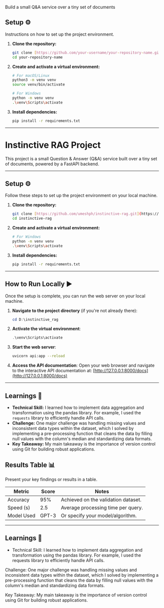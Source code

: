 Build a small Q&A service over a tiny set of documents

## Setup ⚙️

Instructions on how to set up the project environment.

1.  **Clone the repository:**
    ```bash
    git clone [https://github.com/your-username/your-repository-name.git](https://github.com/umeshph/instinctive-rag.git)
    cd your-repository-name
    ```

2.  **Create and activate a virtual environment:**
    ```bash
    # For macOS/Linux
    python3 -m venv venv
    source venv/bin/activate

    # For Windows
    python -m venv venv
    .\venv\Scripts\activate
    ```

3.  **Install dependencies:**
    ```bash
    pip install -r requirements.txt
    ```

---

# Instinctive RAG Project

This project is a small Question & Answer (Q&A) service built over a tiny set of documents, powered by a FastAPI backend.

---

## Setup ⚙️

Follow these steps to set up the project environment on your local machine.

1.  **Clone the repository:**
    ```bash
    git clone [https://github.com/umeshph/instinctive-rag.git](https://github.com/umeshph/instinctive-rag.git)
    cd instinctive-rag
    ```

2.  **Create and activate a virtual environment:**
    ```bash
    # For Windows
    python -m venv venv
    .\venv\Scripts\activate
    ```

3.  **Install dependencies:**
    ```bash
    pip install -r requirements.txt
    ```

---

## How to Run Locally ▶️

Once the setup is complete, you can run the web server on your local machine.

1.  **Navigate to the project directory** (if you're not already there):
    ```powershell
    cd D:\instinctive_rag
    ```

2.  **Activate the virtual environment**:
    ```powershell
    .\venv\Scripts\activate
    ```

3.  **Start the web server**:
    ```bash
    uvicorn api:app --reload
    ```

4.  **Access the API documentation**:
    Open your web browser and navigate to the interactive API documentation at:
    [http://127.0.0.1:8000/docs](http://127.0.0.1:8000/docs)

---

## Learnings 🧠

-   **Technical Skill:** I learned how to implement data aggregation and transformation using the pandas library. For example, I used the `requests` library to efficiently handle API calls.
-   **Challenge:** One major challenge was handling missing values and inconsistent data types within the dataset, which I solved by implementing a pre-processing function that cleans the data by filling null values with the column's median and standardizing data formats.
-   **Key Takeaway:** My main takeaway is the importance of version control using Git for building robust applications.
## Results Table 📊

Present your key findings or results in a table.

| Metric        | Score | Notes                               |
|---------------|-------|-------------------------------------|
| Accuracy      | 95%   | Achieved on the validation dataset. |
| Speed (s)     | 2.5   | Average processing time per query.  |
| Model Used    | GPT-3 | Or specify your model/algorithm.    |

---

## Learnings 🧠



-   Technical Skill: I learned how to implement data aggregation and transformation using the pandas library. For example, I used the requests library to efficiently handle API calls.

Challenge: One major challenge was handling missing values and inconsistent data types within the dataset, which I solved by implementing a pre-processing function that cleans the data by filling null values with the column's median and standardizing data formats.

Key Takeaway: My main takeaway is the importance of version control using Git for building robust applications.
